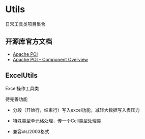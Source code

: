 # Utils

日常工具类项目集合





## 开源库官方文档

* [Apache POI](https://poi.apache.org/index.html)
* [Apache POI - Component Overview](https://poi.apache.org/components/index.html)





## ExcelUtils

Excel操作工具类



待完善功能

* 分段（开始行，结束行）写入excel功能，减轻大数据写入表压力

* 特殊类型单元格处理，传一个Cell类型处理类
* 兼容xls/2003格式